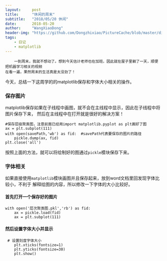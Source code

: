 ```yaml
---
layout:     post
title:      "休闲的周末"
subtitle:   "2018/05/20 休闲"
date:       2018-05-20
author:     "WangXiaoDong"
header-img: "https://github.com/Dongzhixiao/PictureCache/blob/master/diaryPic/20180520.jpg?raw=true"
tags:
    - 日记
    - matplotlib
---
```



```
    一到周末，我就不想动了。想到今天估计老师也在加班，因此就在屋子里躺了一天，顺便把机器学习相关的视频
在看一遍，果然周末的生活真是太没劲了！
```

今天，总结一下这周学的的matplotlib保存和字体大小相关的操作。


### 保存图片

matplotlib保存如果在子线程中画图，就不会在主线程中显示，因此在子线程中将图片保存下来，
然后在主线程中在打开就是很好的解决方案！

```
#保存层级聚类图，注意前面已经用import matplotlib.pyplot as plt画好了图
ax = plt.subplot(111)
with open(savePath,'wb') as fid:  #savePath代表要保存的图片的路径
    pickle.dump(ax, fid)
plt.close('all')
```

按照上面的方法，就可以将绘制好的图通过`pickle`模块保存下来。

### 字体相关

如果直接使用`matplotlib`模块画图并且保存起来，放到word文档里回发现字体比较小，不利于
解释绘图的内容，所以修改一下字体的大小比较好。

#### 首先打开一个保存好的图片

```
with open('层次聚类图.pkl','rb') as fid:
    ax = pickle.load(fid)
    ax = plt.subplot(111)
```

#### 然后设置字体大小并显示

```
 # 设置刻度字体大小
    plt.xticks(fontsize=1)
    plt.yticks(fontsize=30)
    plt.show()
```